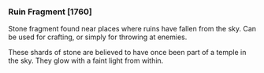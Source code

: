 ### Ruin Fragment [1760]

Stone fragment found near places where ruins have fallen from the sky. Can be used for crafting, or simply for throwing at enemies.

These shards of stone are believed to have once been part of a temple in the sky. They glow with a faint light from within.
